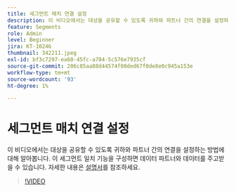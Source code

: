 ```yaml
---
title: 세그먼트 매치 연결 설정
description: 이 비디오에서는 대상을 공유할 수 있도록 귀하와 파트너 간의 연결을 설정하는 방법에 대해 알아봅니다. 이 세그먼트 일치 기능을 구성한 후에는 ... (설명은 60~160자 사이여야 함)
feature: Segments
role: Admin
level: Beginner
jira: KT-10246
thumbnail: 342211.jpeg
exl-id: bf3c7297-ea60-45fc-a784-5c576e7935cf
source-git-commit: 286c85aa88d44574f00ded67f0de8e0c945a153e
workflow-type: tm+mt
source-wordcount: '93'
ht-degree: 1%

---
```


# 세그먼트 매치 연결 설정

이 비디오에서는 대상을 공유할 수 있도록 귀하와 파트너 간의 연결을 설정하는 방법에 대해 알아봅니다. 이 세그먼트 일치 기능을 구성하면 데이터 파트너와 데이터를 주고받을 수 있습니다. 자세한 내용은 [설명서](https://experienceleague.adobe.com/docs/experience-platform/segmentation/ui/segment-match/overview.html?lang=ko)를 참조하세요.

>[!VIDEO](https://video.tv.adobe.com/v/346354/?learn=on&enablevpops&captions=kor)
